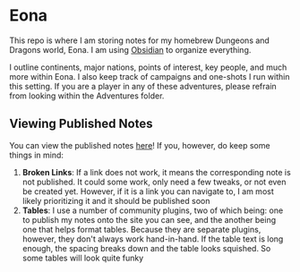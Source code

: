 # Eona
This repo is where I am storing notes for my homebrew Dungeons and Dragons world, Eona. I am using [Obsidian](https://obsidian.md/) to organize everything.

I outline continents, major nations, points of interest, key people, and much more within Eona. I also keep track of campaigns and one-shots I run within this setting. If you are a player in any of these adventures, please refrain from looking within the Adventures folder.

## Viewing Published Notes
You can view the published notes [here](https://eona.netlify.app/)! If you, however, do keep some things in mind: 
1. **Broken Links**: If a link does not work, it means the corresponding note is not published. It could some work, only need a few tweaks, or not even be created yet. However, if it is a link you can navigate to, I am most likely prioritizing it and it should be published soon
2. **Tables**: I use a number of community plugins, two of which being: one to publish my notes onto the site you can see, and the another being one that helps format tables. Because they are separate plugins, however, they don't always work hand-in-hand. If the table text is long enough, the spacing breaks down and the table looks squished. So some tables will look quite funky
